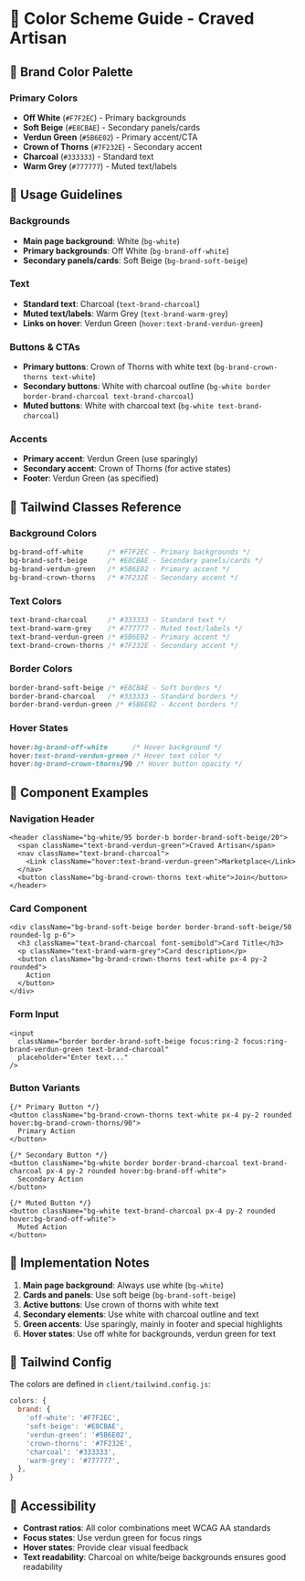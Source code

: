 # 🎨 Color Scheme Guide - Craved Artisan

## 🌟 **Brand Color Palette**

### **Primary Colors**
- **Off White** (`#F7F2EC`) - Primary backgrounds
- **Soft Beige** (`#E8CBAE`) - Secondary panels/cards
- **Verdun Green** (`#5B6E02`) - Primary accent/CTA
- **Crown of Thorns** (`#7F232E`) - Secondary accent
- **Charcoal** (`#333333`) - Standard text
- **Warm Grey** (`#777777`) - Muted text/labels

## 🎯 **Usage Guidelines**

### **Backgrounds**
- **Main page background**: White (`bg-white`)
- **Primary backgrounds**: Off White (`bg-brand-off-white`)
- **Secondary panels/cards**: Soft Beige (`bg-brand-soft-beige`)

### **Text**
- **Standard text**: Charcoal (`text-brand-charcoal`)
- **Muted text/labels**: Warm Grey (`text-brand-warm-grey`)
- **Links on hover**: Verdun Green (`hover:text-brand-verdun-green`)

### **Buttons & CTAs**
- **Primary buttons**: Crown of Thorns with white text (`bg-brand-crown-thorns text-white`)
- **Secondary buttons**: White with charcoal outline (`bg-white border border-brand-charcoal text-brand-charcoal`)
- **Muted buttons**: White with charcoal text (`bg-white text-brand-charcoal`)

### **Accents**
- **Primary accent**: Verdun Green (use sparingly)
- **Secondary accent**: Crown of Thorns (for active states)
- **Footer**: Verdun Green (as specified)

## 📝 **Tailwind Classes Reference**

### **Background Colors**
```css
bg-brand-off-white      /* #F7F2EC - Primary backgrounds */
bg-brand-soft-beige     /* #E8CBAE - Secondary panels/cards */
bg-brand-verdun-green   /* #5B6E02 - Primary accent */
bg-brand-crown-thorns   /* #7F232E - Secondary accent */
```

### **Text Colors**
```css
text-brand-charcoal     /* #333333 - Standard text */
text-brand-warm-grey    /* #777777 - Muted text/labels */
text-brand-verdun-green /* #5B6E02 - Primary accent */
text-brand-crown-thorns /* #7F232E - Secondary accent */
```

### **Border Colors**
```css
border-brand-soft-beige /* #E8CBAE - Soft borders */
border-brand-charcoal   /* #333333 - Standard borders */
border-brand-verdun-green /* #5B6E02 - Accent borders */
```

### **Hover States**
```css
hover:bg-brand-off-white      /* Hover background */
hover:text-brand-verdun-green /* Hover text color */
hover:bg-brand-crown-thorns/90 /* Hover button opacity */
```

## 🎨 **Component Examples**

### **Navigation Header**
```tsx
<header className="bg-white/95 border-b border-brand-soft-beige/20">
  <span className="text-brand-verdun-green">Craved Artisan</span>
  <nav className="text-brand-charcoal">
    <Link className="hover:text-brand-verdun-green">Marketplace</Link>
  </nav>
  <button className="bg-brand-crown-thorns text-white">Join</button>
</header>
```

### **Card Component**
```tsx
<div className="bg-brand-soft-beige border border-brand-soft-beige/50 rounded-lg p-6">
  <h3 className="text-brand-charcoal font-semibold">Card Title</h3>
  <p className="text-brand-warm-grey">Card description</p>
  <button className="bg-brand-crown-thorns text-white px-4 py-2 rounded">
    Action
  </button>
</div>
```

### **Form Input**
```tsx
<input 
  className="border border-brand-soft-beige focus:ring-2 focus:ring-brand-verdun-green text-brand-charcoal"
  placeholder="Enter text..."
/>
```

### **Button Variants**
```tsx
{/* Primary Button */}
<button className="bg-brand-crown-thorns text-white px-4 py-2 rounded hover:bg-brand-crown-thorns/90">
  Primary Action
</button>

{/* Secondary Button */}
<button className="bg-white border border-brand-charcoal text-brand-charcoal px-4 py-2 rounded hover:bg-brand-off-white">
  Secondary Action
</button>

{/* Muted Button */}
<button className="bg-white text-brand-charcoal px-4 py-2 rounded hover:bg-brand-off-white">
  Muted Action
</button>
```

## 🚀 **Implementation Notes**

1. **Main page background**: Always use white (`bg-white`)
2. **Cards and panels**: Use soft beige (`bg-brand-soft-beige`)
3. **Active buttons**: Use crown of thorns with white text
4. **Secondary elements**: Use white with charcoal outline and text
5. **Green accents**: Use sparingly, mainly in footer and special highlights
6. **Hover states**: Use off white for backgrounds, verdun green for text

## 🔧 **Tailwind Config**

The colors are defined in `client/tailwind.config.js`:

```javascript
colors: {
  brand: {
    'off-white': '#F7F2EC',
    'soft-beige': '#E8CBAE',
    'verdun-green': '#5B6E02',
    'crown-thorns': '#7F232E',
    'charcoal': '#333333',
    'warm-grey': '#777777',
  },
}
```

## 📱 **Accessibility**

- **Contrast ratios**: All color combinations meet WCAG AA standards
- **Focus states**: Use verdun green for focus rings
- **Hover states**: Provide clear visual feedback
- **Text readability**: Charcoal on white/beige backgrounds ensures good readability 